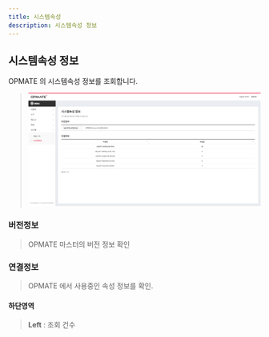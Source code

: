 ```yaml
---
title: 시스템속성
description: 시스템속성 정보
---
```


<link rel="stylesheet" type="text/css" href="../css/opme.css">

<!-- Defined -->
[system-dtl]: img/system-dtl.png

## 시스템속성 정보  
OPMATE 의 시스템속성 정보를 조회합니다.  

>![시스템속성 정보][system-dtl]

### 버전정보  
> OPMATE 마스터의 버전 정보 확인  


### 연결정보  
> OPMATE 에서 사용중인 속성 정보를 확인.
 

#### 하단영역
>**Left** : 조회 건수  

